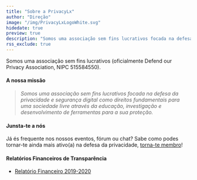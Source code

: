 ```yaml
---
title: "Sobre a PrivacyLx"
author: "Direção"
image: "/img/PrivacyLxLogoWhite.svg"
hidedate: true
preview: true
description: "Somos uma associação sem fins lucrativos focada na defesa da privacidade. Sabe mais sobre nós."
rss_exclude: true
---
```


Somos uma associação sem fins lucrativos (oficialmente Defend our Privacy Association, NIPC 515584550).

#### A nossa missão

> *Somos uma associação sem fins lucrativos focada na defesa da
privacidade e segurança digital como direitos fundamentais para uma
sociedade livre através da educação, investigação e desenvolvimento de
ferramentas para a sua proteção.*

#### Junsta-te a nós

 Já és frequente nos nossos eventos, fórum ou chat? Sabe como podes tornar-te ainda mais ativo(a) na defesa da privacidade, [torna-te membro](/community/become-a-member)!
 
#### Relatórios Financeiros de Transparência

* [Relatório Financeiro 2019-2020](/documents/financials/financialreport2019.pdf)
